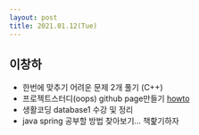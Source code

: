 ```yaml
---
layout: post
title: 2021.01.12(Tue)
---
```


## 이창하
- 한번에 맞추기 어려운 문제 2개 풀기 (C++)
- 프로젝트스터디(oops) github page만들기 [howto](https://devinlife.com/howto)
- 생활코딩 database1 수강 및 정리
- java spring 공부할 방법 찾아보기... 책핥기하자
